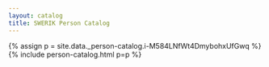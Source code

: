 ```yaml
---
layout: catalog
title: SWERIK Person Catalog
---
```

{% assign p = site.data._person-catalog.i-M584LNfWt4DmybohxUfGwq %}
{% include person-catalog.html p=p %}


